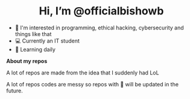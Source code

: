<h1 align="center">Hi, I’m @officialbishowb</h1>

- 👀 I'm interested in programming, ethical hacking, cybersecurity and things like that
- 💻 Currently an IT student
- 📖 Learning daily

<strong>About my repos</strong>
<p>A lot of repos are made from the idea that I suddenly had LoL</p>
<p>A lot of repos codes are messy so repos with 🛑 will be updated in the future.</p>

<!---
officialbishowb/officialbishowb is a ✨ special ✨ repository because its `README.md` (this file) appears on your GitHub profile.
You can click the Preview link to take a look at your changes.
--->
